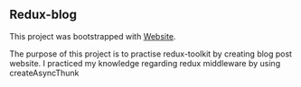 ##  Redux-blog

This project was bootstrapped with [Website](https://redux-blog-ashen.vercel.app/).

The purpose of this project is to practise redux-toolkit  by creating blog post website. 
I practiced my knowledge regarding  redux middleware by using  createAsyncThunk
